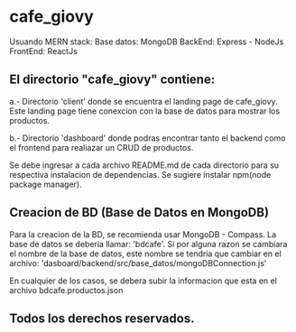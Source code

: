 # cafe_giovy
Usuando MERN stack:
    Base datos: MongoDB
    BackEnd: Express - NodeJs
    FrontEnd: ReactJs

## El directorio "cafe_giovy" contiene:
a.- Directorio 'client' donde se encuentra el landing page de cafe_giovy. Este landing page tiene conexcion con la base de datos para mostrar los productos.

b.- Directorio 'dashboard' donde podras encontrar tanto el backend como el frontend para realiazar un CRUD de productos.

Se debe ingresar a cada archivo README.md de cada directorio para su respectiva instalacion de dependencias. Se sugiere instalar npm(node package manager).

## Creacion de BD (Base de Datos en MongoDB)
Para la creacion de la BD, se recomienda usar MongoDB - Compass.
La base de datos se deberia llamar: 'bdcafe'. Si por alguna razon se cambiara el nombre de la base de datos, este nombre se tendria que cambiar en el archivo: 
'dasboard/backend/src/base_datos/mongoDBConnection.js'

En cualquier de los casos, se debera subir la informacion que esta en el archivo bdcafe.productos.json
## Todos los derechos reservados.

